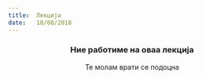 ```yaml
---
title:  Лекција
date:   18/08/2018
---
```


### <center>Ние работиме на оваа лекција</center>
<center>Те молам врати се подоцна</center>